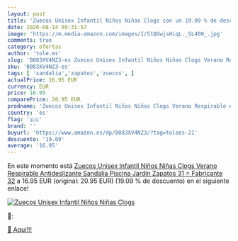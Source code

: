 ```yaml
---
layout: post
title: 'Zuecos Unisex Infantil Niños Niñas Clogs con un 19.09 % de descuento'
date: 2020-08-14 09:31:57
image: 'https://m.media-amazon.com/images/I/51QGwjsHiqL._SL400_.jpg'
comments: true
category: ofertas
author: 'tole.es'
slug: 'B083XV4NZ3-es Zuecos Unisex Infantil Niños Niñas Clogs Verano Respirable...'
sku: 'B083XV4NZ3-es'
tags: [ 'sandalia','zapatos','zuecos', ]
actualPrice: 16.95 EUR
currency: EUR
price: 16.95
comparePrice: 20.95 EUR
prodname: 'Zuecos Unisex Infantil Niños Niñas Clogs Verano Respirable Antideslizante Sandalia Piscina Jardín Zapatos 31 = Fabricante 32'
country: 'es'
flag: '🇪🇸'
brand: ''
buyurl: 'https://www.amazon.es/dp/B083XV4NZ3/?tag=tolees-21'
descuento: '19.09'
average: '16.95'
---
```


En este momento está [Zuecos Unisex Infantil Niños Niñas Clogs Verano Respirable Antideslizante Sandalia Piscina Jardín Zapatos 31 = Fabricante 32](https://www.amazon.es/dp/B083XV4NZ3/?tag=tolees-21) a 16.95 EUR (original: 20.95 EUR) (19.09 %  de descuento) en el siguiente enlace!

[![Zuecos Unisex Infantil Niños Niñas Clogs](https://m.media-amazon.com/images/I/51QGwjsHiqL._SL400_.jpg)](https://www.amazon.es/dp/B083XV4NZ3/?tag=tolees-21)

🔎:


[🛒 Aquí!!!](https://www.amazon.es/dp/B083XV4NZ3/?tag=tolees-21)
